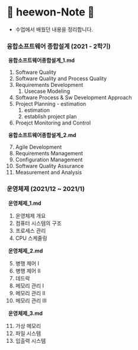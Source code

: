 # 🌈 heewon-Note 🌈

* 수업에서 배웠던 내용을 정리합니다.



### **융합소프트웨어 종합설계 (2021 - 2학기)**

​	**융합소프트웨어종합설계_1.md**

1. Software Quality
2. Software Quality and Process Quality
3. Requirements Development
   	1. Usecase Modeling
4. Software Process & Sw Development Approach
5. Project Planning - estimation
   	1. estimation
   	2. establish project plan
6. Proejct Monitoring and Control

​	**융합소프트웨어종합설계_2.md**

7. Agile Development
8. Requirements Management
9. Configuration Management
10. Software Quality Assurance
11. Measurement and Analysis



### 운영체제 (2021/12 ~ 2021/1)

​	**운영체제_1.md**

1. 운영체제 개요
2. 컴퓨터 시스템의 구조
3. 프로세스 관리
4. CPU 스케줄링

​	**운영체제_2.md**

5. 병행 제어 I 
6. 병행 제어 II
7. 데드락
8. 메모리 관리 I
9. 메모리 관리 II
10. 메모리 관리 III

​	**운영체제_3.md**

11. 가상 메모리
12. 파일 시스템
13. 입출력 시스템
